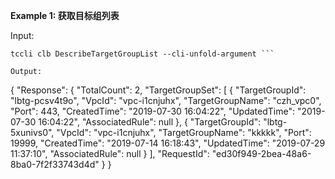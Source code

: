 **Example 1: 获取目标组列表**



Input: 

```
tccli clb DescribeTargetGroupList --cli-unfold-argument ```

Output: 
```
{
    "Response": {
        "TotalCount": 2,
        "TargetGroupSet": [
            {
                "TargetGroupId": "lbtg-pcsv4t9o",
                "VpcId": "vpc-i1cnjuhx",
                "TargetGroupName": "czh_vpc0",
                "Port": 443,
                "CreatedTime": "2019-07-30 16:04:22",
                "UpdatedTime": "2019-07-30 16:04:22",
                "AssociatedRule": null
            },
            {
                "TargetGroupId": "lbtg-5xunivs0",
                "VpcId": "vpc-i1cnjuhx",
                "TargetGroupName": "kkkkk",
                "Port": 19999,
                "CreatedTime": "2019-07-14 16:18:43",
                "UpdatedTime": "2019-07-29 11:37:10",
                "AssociatedRule": null
            }
        ],
        "RequestId": "ed30f949-2bea-48a6-8ba0-7f2f33743d4d"
    }
}
```

